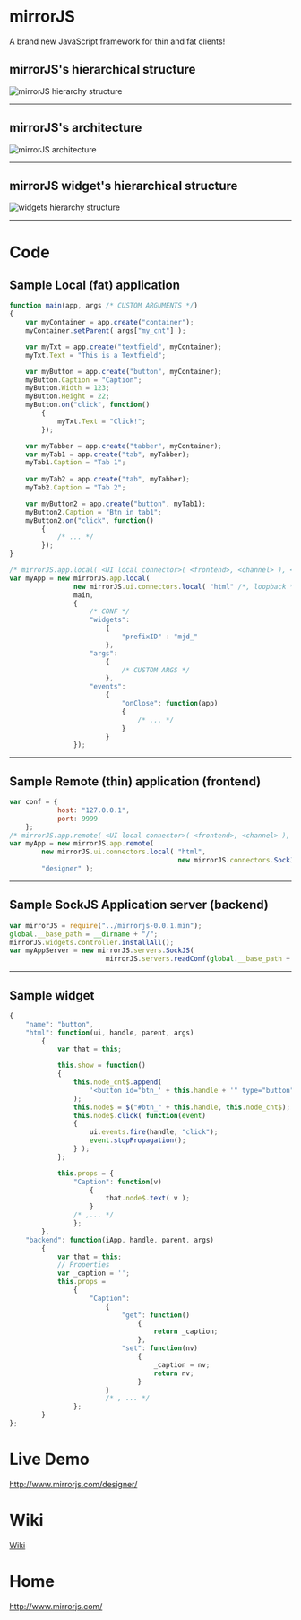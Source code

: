 # mirrorJS
A brand new JavaScript framework for thin and fat clients!


## mirrorJS's hierarchical structure
![mirrorJS hierarchy structure](img/mirrorjs.png)

---

## mirrorJS's architecture
![mirrorJS architecture](img/architecture.png)

---

## mirrorJS widget's hierarchical structure
![widgets hierarchy structure](img/widgets.png)

---

# Code
## Sample Local (fat) application
```javascript
function main(app, args /* CUSTOM ARGUMENTS */)
{
	var myContainer = app.create("container");
	myContainer.setParent( args["my_cnt"] );

	var myTxt = app.create("textfield", myContainer);
	myTxt.Text = "This is a Textfield";

	var myButton = app.create("button", myContainer);
	myButton.Caption = "Caption";
	myButton.Width = 123;
	myButton.Height = 22;
	myButton.on("click", function()
		{
			myTxt.Text = "Click!";
		});

	var myTabber = app.create("tabber", myContainer);
	var myTab1 = app.create("tab", myTabber);
	myTab1.Caption = "Tab 1";
	
	var myTab2 = app.create("tab", myTabber);
	myTab2.Caption = "Tab 2";

	var myButton2 = app.create("button", myTab1);
	myButton2.Caption = "Btn in tab1";
	myButton2.on("click", function()
		{
			/* ... */
		});
}

/* mirrorJS.app.local( <UI local connector>( <frontend>, <channel> ), <callback>, <conf> ); */
var myApp = new mirrorJS.app.local(
				new mirrorJS.ui.connectors.local( "html" /*, loopback */ ),
				main,
				{
					/* CONF */
					"widgets":
						{
							"prefixID" : "mjd_"
						},
					"args":
						{
							/* CUSTOM ARGS */
						},
					"events":
						{
							"onClose": function(app)
							{
								/* ... */
							}
						}
				});
```

---

## Sample Remote (thin) application (frontend)
```javascript
var conf = {
			host: "127.0.0.1",
			port: 9999
	};
/* mirrorJS.app.remote( <UI local connector>( <frontend>, <channel> ), <alias> ); */
var myApp = new mirrorJS.app.remote(
		new mirrorJS.ui.connectors.local( "html",
										  new mirrorJS.connectors.SockJS(conf)),
		"designer" );

```

---

## Sample SockJS Application server (backend)
```javascript
var mirrorJS = require("../mirrorjs-0.0.1.min");
global.__base_path = __dirname + "/";
mirrorJS.widgets.controller.installAll();
var myAppServer = new mirrorJS.servers.SockJS(
                        mirrorJS.servers.readConf(global.__base_path + "mirror.conf", true) );
```

---

## Sample widget
```javascript
{
    "name": "button",
    "html": function(ui, handle, parent, args)
        {
            var that = this;

            this.show = function()
            {
                this.node_cnt$.append(
                    '<button id="btn_' + this.handle + '" type="button"></button>'
                );
                this.node$ = $("#btn_" + this.handle, this.node_cnt$);
                this.node$.click( function(event)
                {
                    ui.events.fire(handle, "click");
                    event.stopPropagation();
                } );
            };

            this.props = {
                "Caption": function(v)
                    {
                        that.node$.text( v );
                    }
				/* ,... */
                };
        },
    "backend": function(iApp, handle, parent, args)
        {
            var that = this;
            // Properties
            var _caption = '';
            this.props =
                {
                    "Caption":
                        {
                            "get": function()
                                {
                                    return _caption;
                                },
                            "set": function(nv)
                                {
                                    _caption = nv;
                                    return nv;
                                }
                        }
						/* , ... */
                };
        }
};
```

# Live Demo

http://www.mirrorjs.com/designer/


# Wiki

[Wiki](https://github.com/relane/mirrorjs-widgets/wiki)


# Home

http://www.mirrorjs.com/
